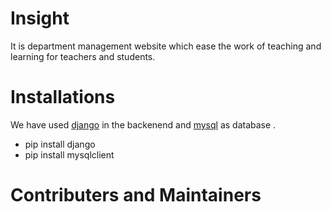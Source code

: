 <h1>Insight</h1>
It is department management website which ease the work of teaching and learning for teachers and students.


<h1>Installations</h1>
We have used <a href="https://www.djangoproject.com">django</a>  in the backenend and <a href ="https://www.mysql.com">mysql</a> as database .
<ul>
  <li>pip install django</li>
  <li>pip install mysqlclient </li>
  
  </ul>
  <h1>Contributers and Maintainers </h1>
  
